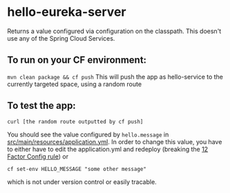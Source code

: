 # hello-eureka-server
Returns a value configured via configuration on the classpath. This doesn't use any of the Spring Cloud Services.

## To run on your CF environment:
``` mvn clean package && cf push ```
This will push the app as hello-service to the currently targeted space, using a random route

## To test the app:
``` curl [the random route outputted by cf push] ```

You should see the value configured by ```hello.message``` in [src/main/resources/application.yml](src/main/resources/application.yml). In order to change this value, you have to either have to edit the application.yml and redeploy (breaking the [12 Factor Config rule](http://12factor.net/config)) or 

```cf set-env HELLO_MESSAGE "some other message"``` 

which is not under version control or easily tracable.
